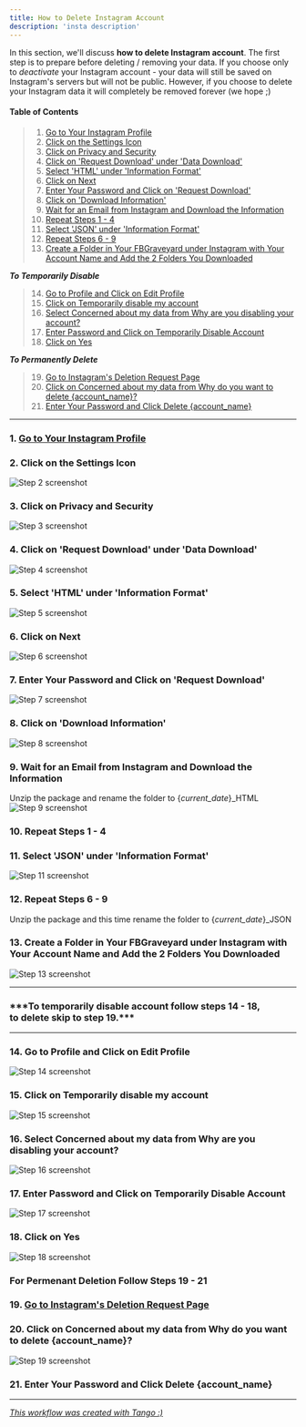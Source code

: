 ```yaml
---
title: How to Delete Instagram Account
description: 'insta description'
---
```


In this section, we'll discuss **how to delete Instagram account**. The first step is to prepare before deleting / removing your data. If you choose only to _deactivate_ your Instagram account - your data will still be saved on Instagram's servers but will not be public. However, if you choose to delete your Instagram data it will completely be removed forever (we hope ;)

<!-- More -->

#### Table of Contents

> 1. [Go to Your Instagram Profile](#step1)
> 2. [Click on the Settings Icon](#step2)
> 3. [Click on Privacy and Security](#step3)
> 4. [Click on 'Request Download' under 'Data Download'](#step4)
> 5. [Select 'HTML' under 'Information Format'](#step5)
> 6. [Click on Next](#step6)
> 7. [Enter Your Password and Click on 'Request Download'](#step7)
> 8. [Click on 'Download Information'](#step8)
> 9. [Wait for an Email from Instagram and Download the Information](#step9)
> 10. [Repeat Steps 1 - 4](#step10)
> 11. [Select 'JSON' under 'Information Format'](#step11)
> 12. [Repeat Steps 6 - 9](#step12)
> 13. [Create a Folder in Your FBGraveyard under Instagram with Your Account Name and Add the 2 Folders You Downloaded](#step13)

**_To Temporarily Disable_**

> 14. [Go to Profile and Click on Edit Profile](#step14)
> 15. [Click on Temporarily disable my account](#step15)
> 16. [Select Concerned about my data from Why are you disabling your account?](#step16)
> 17. [Enter Password and Click on Temporarily Disable Account](#step17)
> 18. [Click on Yes](#step18)

**_To Permanently Delete_**

> 19. [Go to Instagram's Deletion Request Page](#step19)
> 20. [Click on Concerned about my data from Why do you want to delete {account_name}?](#step20)
> 21. [Enter Your Password and Click Delete {account_name}](#step21)

---

<h3 id="step1">1. <a href="https://www.instagram.com" target="_blank">Go to Your Instagram Profile</a></h3>

<h3 id="step2">2. Click on the Settings Icon</h3>

![Step 2 screenshot](https://images.tango.us/public/edited_image_c0059af4-f852-4846-8b33-5d5e0f86530e?crop=focalpoint&fit=crop&fp-x=0.5937&fp-y=0.1646&fp-z=3.0323&w=1200&mark-w=0.2&mark-pad=0&mark64=aHR0cHM6Ly9pbWFnZXMudGFuZ28udXMvc3RhdGljL21hZGUtd2l0aC10YW5nby13YXRlcm1hcmsucG5n&ar=2880%3A1600)

<h3 id="step3">3. Click on Privacy and Security</h3>

![Step 3 screenshot](https://images.tango.us/public/edited_image_3ec1669a-4c34-4f64-bafe-a23984a62b5e?crop=focalpoint&fit=crop&fp-x=0.5000&fp-y=0.4696&fp-z=1.7308&w=1200&mark-w=0.2&mark-pad=0&mark64=aHR0cHM6Ly9pbWFnZXMudGFuZ28udXMvc3RhdGljL21hZGUtd2l0aC10YW5nby13YXRlcm1hcmsucG5n&ar=2880%3A1600)

<h3 id="step4">4. Click on 'Request Download' under 'Data Download'</h3>

![Step 4 screenshot](https://images.tango.us/public/screenshot_22c43bfa-a42b-4cf7-8e00-057e3afa4021?crop=focalpoint&fit=crop&fp-x=0.4168&fp-y=0.6244&fp-z=2.5923&w=1200&mark-w=0.2&mark-pad=0&mark64=aHR0cHM6Ly9pbWFnZXMudGFuZ28udXMvc3RhdGljL21hZGUtd2l0aC10YW5nby13YXRlcm1hcmsucG5n&ar=2880%3A1600)

<h3 id="step5">5. Select 'HTML' under 'Information Format'</h3>

![Step 5 screenshot](https://images.tango.us/public/edited_image_f6d980e2-11e7-45b4-9961-34c2f19cd581?crop=focalpoint&fit=crop&fp-x=0.5822&fp-y=0.4652&fp-z=1.4400&w=1200&mark-w=0.2&mark-pad=0&mark64=aHR0cHM6Ly9pbWFnZXMudGFuZ28udXMvc3RhdGljL21hZGUtd2l0aC10YW5nby13YXRlcm1hcmsucG5n&ar=2880%3A1600)

<h3 id="step6">6. Click on Next</h3>

![Step 6 screenshot](https://images.tango.us/public/edited_image_82464ebd-6453-47de-90da-8a93554c6a42?crop=focalpoint&fit=crop&fp-x=0.5822&fp-y=0.5684&fp-z=1.4400&w=1200&mark-w=0.2&mark-pad=0&mark64=aHR0cHM6Ly9pbWFnZXMudGFuZ28udXMvc3RhdGljL21hZGUtd2l0aC10YW5nby13YXRlcm1hcmsucG5n&ar=2880%3A1600)

<h3 id="step7">7. Enter Your Password and Click on 'Request Download'</h3>

![Step 7 screenshot](https://images.tango.us/public/screenshot_64f817aa-cf93-4f83-afa4-4f19104acd30?crop=focalpoint&fit=crop&fp-x=0.5823&fp-y=0.2950&fp-z=1.6262&w=1200&mark-w=0.2&mark-pad=0&mark64=aHR0cHM6Ly9pbWFnZXMudGFuZ28udXMvc3RhdGljL21hZGUtd2l0aC10YW5nby13YXRlcm1hcmsucG5n&ar=2880%3A1600)

<h3 id="step8">8. Click on 'Download Information'</h3>

![Step 8 screenshot](https://images.tango.us/public/screenshot_bf88c21c-3440-4662-8c6e-bcd0102ed992?crop=focalpoint&fit=crop&fp-x=0.4366&fp-y=0.4975&fp-z=2.4806&w=1200&mark-w=0.2&mark-pad=0&mark64=aHR0cHM6Ly9pbWFnZXMudGFuZ28udXMvc3RhdGljL21hZGUtd2l0aC10YW5nby13YXRlcm1hcmsucG5n&ar=2880%3A1600)

<h3 id="step9">9. Wait for an Email from Instagram and Download the Information</h3>

Unzip the package and rename the folder to {_current_date_}\_HTML
![Step 9 screenshot](https://images.tango.us/public/image_eb351fd5-a218-429b-8230-6a41e385f56f?crop=focalpoint&fit=crop&w=1200&mark-w=0.2&mark-pad=0&mark64=aHR0cHM6Ly9pbWFnZXMudGFuZ28udXMvc3RhdGljL21hZGUtd2l0aC10YW5nby13YXRlcm1hcmsucG5n&ar=1766%3A1224)

<h3 id="step10">10. Repeat Steps 1 - 4</h3>

<h3 id="step11">11. Select 'JSON' under 'Information Format'</h3>

![Step 11 screenshot](https://images.tango.us/public/edited_image_81d84989-5f6b-4581-ac64-ca747a54cf4f?crop=focalpoint&fit=crop&fp-x=0.5928&fp-y=0.3633&fp-z=2.1517&w=1200&mark-w=0.2&mark-pad=0&mark64=aHR0cHM6Ly9pbWFnZXMudGFuZ28udXMvc3RhdGljL21hZGUtd2l0aC10YW5nby13YXRlcm1hcmsucG5n&ar=2880%3A1600)

<h3 id="step12">12. Repeat Steps 6 - 9</h3>

Unzip the package and this time rename the folder to {_current_date_}\_JSON

<h3 id="step13">13. Create a Folder in Your FBGraveyard under Instagram with Your Account Name and Add the 2 Folders You Downloaded</h3>

![Step 13 screenshot](https://images.tango.us/public/edited_image_a5760147-9dbf-42eb-8eec-76d1f5fa14e0?crop=focalpoint&fit=crop&w=1200&mark-w=0.2&mark-pad=0&mark64=aHR0cHM6Ly9pbWFnZXMudGFuZ28udXMvc3RhdGljL21hZGUtd2l0aC10YW5nby13YXRlcm1hcmsucG5n&ar=2062%3A1207)

---

<h3 id="disableOrDelete">***To temporarily disable account follow steps 14 - 18,<br>to delete skip to step 19.***</h3>

---

<h3 id="step14">14. Go to Profile and Click on Edit Profile</h3>

![Step 14 screenshot](https://images.tango.us/public/edited_image_e722a085-31f8-4a79-bf1e-f21b4d277632?crop=focalpoint&fit=crop&fp-x=0.2579&fp-y=0.1821&fp-z=2.1557&w=1200&mark-w=0.2&mark-pad=0&mark64=aHR0cHM6Ly9pbWFnZXMudGFuZ28udXMvc3RhdGljL21hZGUtd2l0aC10YW5nby13YXRlcm1hcmsucG5n&ar=2880%3A1600)

<h3 id="step15">15. Click on Temporarily disable my account</h3>

![Step 15 screenshot](https://images.tango.us/public/edited_image_b3dfd4e8-1167-4b38-ac16-72f81b95e7bb?crop=focalpoint&fit=crop&fp-x=0.6697&fp-y=0.7721&fp-z=2.2291&w=1200&mark-w=0.2&mark-pad=0&mark64=aHR0cHM6Ly9pbWFnZXMudGFuZ28udXMvc3RhdGljL21hZGUtd2l0aC10YW5nby13YXRlcm1hcmsucG5n&ar=2880%3A1600)

<h3 id="step16">16. Select Concerned about my data from Why are you disabling your account?</h3>

![Step 16 screenshot](https://images.tango.us/public/edited_image_6fa0b959-53a5-4ba2-872c-fdb4d6915a47?crop=focalpoint&fit=crop&fp-x=0.6250&fp-y=0.6409&fp-z=2.1525&w=1200&mark-w=0.2&mark-pad=0&mark64=aHR0cHM6Ly9pbWFnZXMudGFuZ28udXMvc3RhdGljL21hZGUtd2l0aC10YW5nby13YXRlcm1hcmsucG5n&ar=2880%3A1600)

<h3 id="step17">17. Enter Password and Click on Temporarily Disable Account</h3>

![Step 17 screenshot](https://images.tango.us/public/edited_image_30a9fbfa-8f43-4795-a398-f2540c788a85?crop=focalpoint&fit=crop&fp-x=0.4597&fp-y=0.8409&fp-z=2.2326&w=1200&mark-w=0.2&mark-pad=0&mark64=aHR0cHM6Ly9pbWFnZXMudGFuZ28udXMvc3RhdGljL21hZGUtd2l0aC10YW5nby13YXRlcm1hcmsucG5n&ar=2880%3A1600)

<h3 id="step18">18. Click on Yes</h3>

![Step 18 screenshot](https://images.tango.us/public/edited_image_7a7e9dd4-d15b-403d-8a98-50bff0b6d219?crop=focalpoint&fit=crop&fp-x=0.4381&fp-y=0.7752&fp-z=2.9268&w=1200&mark-w=0.2&mark-pad=0&mark64=aHR0cHM6Ly9pbWFnZXMudGFuZ28udXMvc3RhdGljL21hZGUtd2l0aC10YW5nby13YXRlcm1hcmsucG5n&ar=2880%3A1600)

<h3 id="deletion">For Permenant Deletion Follow Steps 19 - 21</h3>

<h3 id="step19">19. <a href="https://www.instagram.com/accounts/remove/request/permanent/" target="_blank">Go to Instagram's Deletion Request Page</a></h3>

<h3 id="step20">20. Click on Concerned about my data from Why do you want to delete {account_name}?</h3>

![Step 19 screenshot](https://images.tango.us/public/edited_image_fbb2cf3b-3da2-4c3a-ab69-f6a9c75cea1b?crop=focalpoint&fit=crop&w=1200&mark-w=0.2&mark-pad=0&mark64=aHR0cHM6Ly9pbWFnZXMudGFuZ28udXMvc3RhdGljL21hZGUtd2l0aC10YW5nby13YXRlcm1hcmsucG5n&ar=3104%3A1974)

<h3 id="step21">21. Enter Your Password and Click Delete {account_name}</h3>

---

_[This workflow was created with Tango :)](https://app.tango.us/app/workflow/5b49c20d-7ee8-4f48-90c3-9ab0b60785a7)_
